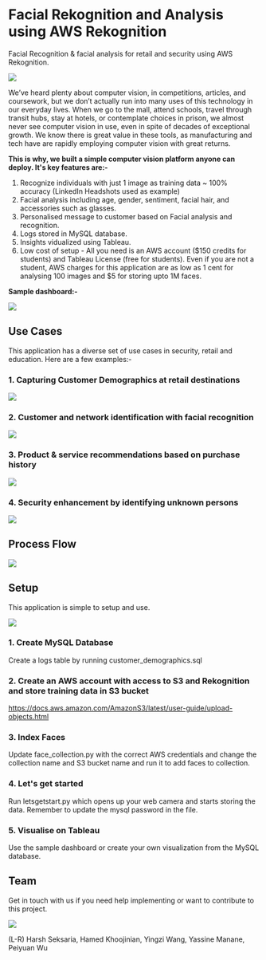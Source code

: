 # Facial Rekognition and Analysis using AWS Rekognition

Facial Recognition & facial analysis for retail and security using AWS Rekognition.

![](images/_HAR6666-2.jpg)

We’ve heard plenty about computer vision, in competitions, articles, and coursework, but we don’t actually run into many uses of this technology in our everyday lives. When we go to the mall, attend schools, travel through transit hubs, stay at hotels, or contemplate choices in prison, we almost never see computer vision in use, even in spite of decades of exceptional growth. We know there is great value in these tools, as manufacturing and tech have are rapidly employing computer vision with great returns.

**This is why, we built a simple computer vision platform anyone can deploy. It's key features are:-**

1. Recognize individuals with just 1 image as training data ~ 100% accuracy (LinkedIn Headshots used as example)
2. Facial analysis including age, gender, sentiment, facial hair, and accessories such as glasses.
3. Personalised message to customer based on Facial analysis and recognition.
4. Logs stored in MySQL database.
5. Insights vidualized using Tableau.
6. Low cost of setup - All you need is an AWS account ($150 credits for students) and Tableau License (free for students). Even if you are not a student, AWS charges for this application are as low as 1 cent for analysing 100 images and $5 for storing upto 1M faces.

**Sample dashboard:-**

![](images/dashboard.png)

## Use Cases 

This application has a diverse set of use cases in security, retail and education. Here are a few examples:-

### 1. Capturing Customer Demographics at retail destinations

![](https://github.com/harshseksaria1/Customer-analytics-with-AWS-Rekognition/blob/master/use%20case%20images/1.jpg)

### 2. Customer and network identification with facial recognition

![](https://github.com/harshseksaria1/Customer-analytics-with-AWS-Rekognition/blob/master/use%20case%20images/2.jpg)

### 3. Product & service recommendations based on purchase history

![](https://github.com/harshseksaria1/Customer-analytics-with-AWS-Rekognition/blob/master/use%20case%20images/3.jpg)

### 4. Security enhancement by identifying unknown persons

![](https://github.com/harshseksaria1/Customer-analytics-with-AWS-Rekognition/blob/master/use%20case%20images/4.jpg)

## Process Flow

![](images/process.png)

## Setup

This application is simple to setup and use.

![](images/_HAR6627-2.jpg)

### 1. Create MySQL Database

Create a logs table by running customer_demographics.sql

### 2. Create an AWS account with access to S3 and Rekognition and store training data in S3 bucket

https://docs.aws.amazon.com/AmazonS3/latest/user-guide/upload-objects.html

### 3. Index Faces

Update face_collection.py with the correct AWS credentials and change the collection name and S3 bucket name and run it to add faces to collection.

### 4. Let's get started

Run letsgetstart.py which opens up your web camera and starts storing the data. Remember to update the mysql password in the file.

### 5. Visualise on Tableau

Use the sample dashboard or create your own visualization from the MySQL database.

## Team

Get in touch with us if you need help implementing or want to contribute to this project.

![](images/_HAR6762-2.jpg)

(L-R) Harsh Seksaria, Hamed Khoojinian, Yingzi Wang, Yassine Manane, Peiyuan Wu
